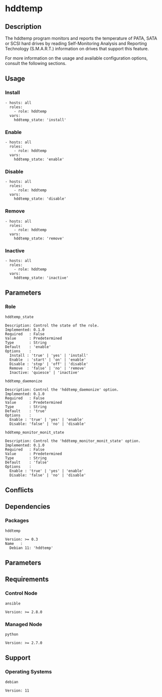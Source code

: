 # hddtemp

## Description

The hddtemp program monitors and reports the temperature of PATA, SATA or SCSI
hard drives by reading Self-Monitoring Analysis and Reporting Technology
(S.M.A.R.T.) information on drives that support this feature.

For more information on the usage and available configuration options,
consult the following sections.

## Usage

### Install

```
- hosts: all
  roles:
    - role: hddtemp
  vars:
    hddtemp_state: 'install'
```

### Enable

```
- hosts: all
  roles:
    - role: hddtemp
  vars:
    hddtemp_state: 'enable'
```

### Disable

```
- hosts: all
  roles:
    - role: hddtemp
  vars:
    hddtemp_state: 'disable'
```

### Remove

```
- hosts: all
  roles:
    - role: hddtemp
  vars:
    hddtemp_state: 'remove'
```

### Inactive

```
- hosts: all
  roles:
    - role: hddtemp
  vars:
    hddtemp_state: 'inactive'
```

## Parameters

### Role

`hddtemp_state`

    Description: Control the state of the role.
    Implemented: 0.1.0
    Required   : False
    Value      : Predetermined
    Type       : String
    Default    : 'enable'
    Options    :
      Install : 'true' | 'yes' | 'install'
      Enable  : 'start' | 'on' | 'enable'
      Disable : 'stop' | 'off' | 'disable'
      Remove  : 'false' | 'no' | 'remove'
      Inactive: 'quiesce' | 'inactive'

`hddtemp_daemonize`

    Description: Control the 'hddtemp_daemonize' option.
    Implemented: 0.1.0
    Required   : False
    Value      : Predetermined
    Type       : String
    Default    : 'true'
    Options    :
      Enable : 'true' | 'yes' | 'enable'
      Disable: 'false' | 'no' | 'disable'

`hddtemp_monitor_monit_state`

    Description: Control the 'hddtemp_monitor_monit_state' option.
    Implemented: 0.1.0
    Required   : False
    Value      : Predetermined
    Type       : String
    Default    : 'false'
    Options    :
      Enable : 'true' | 'yes' | 'enable'
      Disable: 'false' | 'no' | 'disable'

## Conflicts

## Dependencies

### Packages

`hddtemp`

    Version: >= 0.3
    Name   :
      Debian 11: 'hddtemp'

## Parameters

## Requirements

### Control Node

`ansible`

    Version: >= 2.8.0

### Managed Node

`python`

    Version: >= 2.7.0

## Support

### Operating Systems

`debian`

    Version: 11
